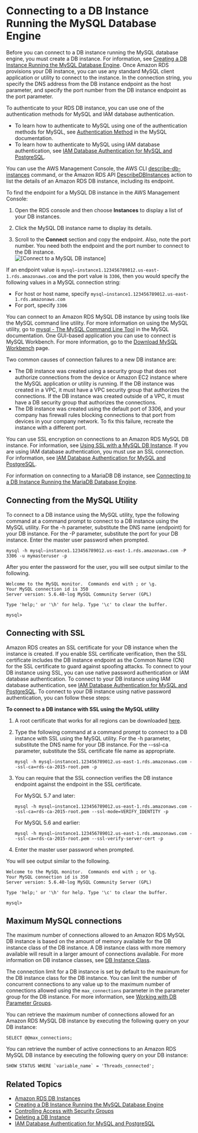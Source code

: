 # Connecting to a DB Instance Running the MySQL Database Engine<a name="USER_ConnectToInstance"></a>

 Before you can connect to a DB instance running the MySQL database engine, you must create a DB instance\. For information, see [Creating a DB Instance Running the MySQL Database Engine](USER_CreateInstance.md)\. Once Amazon RDS provisions your DB instance, you can use any standard MySQL client application or utility to connect to the instance\. In the connection string, you specify the DNS address from the DB instance endpoint as the host parameter, and specify the port number from the DB instance endpoint as the port parameter\. 

To authenticate to your RDS DB instance, you can use one of the authentication methods for MySQL and IAM database authentication\.
+ To learn how to authenticate to MySQL using one of the authentication methods for MySQL, see [ Authentication Method](https://dev.mysql.com/doc/internals/en/authentication-method.html) in the MySQL documentation\.
+ To learn how to authenticate to MySQL using IAM database authentication, see [IAM Database Authentication for MySQL and PostgreSQL](UsingWithRDS.IAMDBAuth.md)\.

You can use the AWS Management Console, the AWS CLI [describe\-db\-instances](https://docs.aws.amazon.com/cli/latest/reference/rds/describe-db-instances.html) command, or the Amazon RDS API [DescribeDBInstances](https://docs.aws.amazon.com/AmazonRDS/latest/APIReference/API_DescribeDBInstances.html) action to list the details of an Amazon RDS DB instance, including its endpoint\. 

To find the endpoint for a MySQL DB instance in the AWS Management Console:

1. Open the RDS console and then choose **Instances** to display a list of your DB instances\. 

1. Click the MySQL DB instance name to display its details\. 

1. Scroll to the **Connect** section and copy the endpoint\. Also, note the port number\. You need both the endpoint and the port number to connect to the DB instance\.   
![\[Connect to a MySQL DB instance\]](http://docs.aws.amazon.com/AmazonRDS/latest/UserGuide/images/MySQLConnect1.png)

If an endpoint value is `mysql–instance1.123456789012.us-east-1.rds.amazonaws.com` and the port value is `3306`, then you would specify the following values in a MySQL connection string:
+ For host or host name, specify `mysql–instance1.123456789012.us-east-1.rds.amazonaws.com`
+ For port, specify `3306`

You can connect to an Amazon RDS MySQL DB instance by using tools like the MySQL command line utility\. For more information on using the MySQL utility, go to [mysql \- The MySQL Command Line Tool](http://dev.mysql.com/doc/refman/5.6/en/mysql.html) in the MySQL documentation\. One GUI\-based application you can use to connect is MySQL Workbench\. For more information, go to the [ Download MySQL Workbench](http://dev.mysql.com/downloads/workbench/) page\. 

Two common causes of connection failures to a new DB instance are:
+ The DB instance was created using a security group that does not authorize connections from the device or Amazon EC2 instance where the MySQL application or utility is running\. If the DB instance was created in a VPC, it must have a VPC security group that authorizes the connections\. If the DB instance was created outside of a VPC, it must have a DB security group that authorizes the connections\.
+ The DB instance was created using the default port of 3306, and your company has firewall rules blocking connections to that port from devices in your company network\. To fix this failure, recreate the instance with a different port\.

You can use SSL encryption on connections to an Amazon RDS MySQL DB instance\. For information, see [Using SSL with a MySQL DB Instance](CHAP_MySQL.md#MySQL.Concepts.SSLSupport)\. If you are using IAM database authentication, you must use an SSL connection\. For information, see [IAM Database Authentication for MySQL and PostgreSQL](UsingWithRDS.IAMDBAuth.md)\. 

For information on connecting to a MariaDB DB instance, see [Connecting to a DB Instance Running the MariaDB Database Engine](USER_ConnectToMariaDBInstance.md)\.

## Connecting from the MySQL Utility<a name="USER_ConnectToInstance.CLI"></a>

To connect to a DB instance using the MySQL utility, type the following command at a command prompt to connect to a DB instance using the MySQL utility\. For the \-h parameter, substitute the DNS name \(endpoint\) for your DB instance\. For the \-P parameter, substitute the port for your DB instance\. Enter the master user password when prompted\. 

```
mysql -h mysql–instance1.123456789012.us-east-1.rds.amazonaws.com -P 3306 -u mymasteruser -p
```

After you enter the password for the user, you will see output similar to the following\.

```
Welcome to the MySQL monitor.  Commands end with ; or \g.
Your MySQL connection id is 350
Server version: 5.6.40-log MySQL Community Server (GPL)

Type 'help;' or '\h' for help. Type '\c' to clear the buffer.

mysql>
```

## Connecting with SSL<a name="USER_ConnectToInstanceSSL.CLI"></a>

Amazon RDS creates an SSL certificate for your DB instance when the instance is created\. If you enable SSL certificate verification, then the SSL certificate includes the DB instance endpoint as the Common Name \(CN\) for the SSL certificate to guard against spoofing attacks\. To connect to your DB instance using SSL, you can use native password authentication or IAM database authentication\. To connect to your DB instance using IAM database authentication, see [IAM Database Authentication for MySQL and PostgreSQL](UsingWithRDS.IAMDBAuth.md)\. To connect to your DB instance using native password authentication, you can follow these steps: 

**To connect to a DB instance with SSL using the MySQL utility**

1. A root certificate that works for all regions can be downloaded [here](https://s3.amazonaws.com/rds-downloads/rds-ca-2015-root.pem)\. 

1. Type the following command at a command prompt to connect to a DB instance with SSL using the MySQL utility\. For the \-h parameter, substitute the DNS name for your DB instance\. For the \-\-ssl\-ca parameter, substitute the SSL certificate file name as appropriate\. 

   ```
   mysql -h mysql–instance1.123456789012.us-east-1.rds.amazonaws.com --ssl-ca=rds-ca-2015-root.pem -p
   ```

1. You can require that the SSL connection verifies the DB instance endpoint against the endpoint in the SSL certificate\. 

   For MySQL 5\.7 and later:

   ```
   mysql -h mysql–instance1.123456789012.us-east-1.rds.amazonaws.com --ssl-ca=rds-ca-2015-root.pem --ssl-mode=VERIFY_IDENTITY -p
   ```

   For MySQL 5\.6 and earlier:

   ```
   mysql -h mysql–instance1.123456789012.us-east-1.rds.amazonaws.com --ssl-ca=rds-ca-2015-root.pem --ssl-verify-server-cert -p
   ```

1. Enter the master user password when prompted\.

You will see output similar to the following\.

```
Welcome to the MySQL monitor.  Commands end with ; or \g.
Your MySQL connection id is 350
Server version: 5.6.40-log MySQL Community Server (GPL)

Type 'help;' or '\h' for help. Type '\c' to clear the buffer.

mysql>
```

## Maximum MySQL connections<a name="USER_ConnectToInstance.max_connections"></a>

The maximum number of connections allowed to an Amazon RDS MySQL DB instance is based on the amount of memory available for the DB instance class of the DB instance\. A DB instance class with more memory available will result in a larger amount of connections available\. For more information on DB instance classes, see [DB Instance Class](Concepts.DBInstanceClass.md)\.

The connection limit for a DB instance is set by default to the maximum for the DB instance class for the DB instance\. You can limit the number of concurrent connections to any value up to the maximum number of connections allowed using the `max_connections` parameter in the parameter group for the DB instance\. For more information, see [Working with DB Parameter Groups](USER_WorkingWithParamGroups.md)\.

You can retrieve the maximum number of connections allowed for an Amazon RDS MySQL DB instance by executing the following query on your DB instance:

```
SELECT @@max_connections;
```

You can retrieve the number of active connections to an Amazon RDS MySQL DB instance by executing the following query on your DB instance:

```
SHOW STATUS WHERE `variable_name` = 'Threads_connected';
```

## Related Topics<a name="USER_ConnectToInstance.related"></a>
+  [Amazon RDS DB Instances](Overview.DBInstance.md) 
+  [Creating a DB Instance Running the MySQL Database Engine](USER_CreateInstance.md) 
+  [Controlling Access with Security Groups](Overview.RDSSecurityGroups.md) 
+  [Deleting a DB Instance](USER_DeleteInstance.md) 
+  [IAM Database Authentication for MySQL and PostgreSQL](UsingWithRDS.IAMDBAuth.md) 